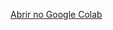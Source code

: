 [Abrir no Google Colab](https://colab.research.google.com/github/Barabarr/data_science/blod/Introdução_a_Data_Science.ipynb)
